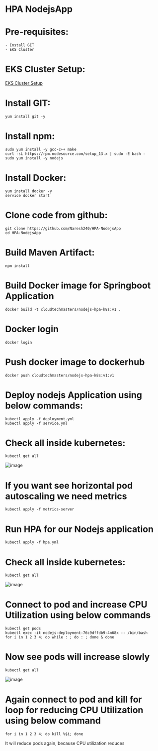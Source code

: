 # HPA NodejsApp

# Pre-requisites:
    - Install GIT
    - EKS Cluster
# EKS Cluster Setup:
  [EKS Cluster Setup](https://github.com/Naresh240/eks-cluster-setup/blob/main/README.md)
# Install GIT:
    yum install git -y
# Install npm:
    sudo yum install -y gcc-c++ make
    curl -sL https://rpm.nodesource.com/setup_13.x | sudo -E bash -
    sudo yum install -y nodejs
# Install Docker:
    yum install docker -y
    service docker start
# Clone code from github:
    git clone https://github.com/Naresh240/HPA-NodejsApp
    cd HPA-NodejsApp
# Build Maven Artifact:
    npm install
# Build Docker image for Springboot Application
    docker build -t cloudtechmasters/nodejs-hpa-k8s:v1 .
# Docker login
    docker login
# Push docker image to dockerhub
    docker push cloudtechmasters/nodejs-hpa-k8s:v1:v1
# Deploy nodejs Application using below commands:
    kubectl apply -f deployment.yml
    kubectl apply -f service.yml
# Check all inside kubernetes:
    kubectl get all
![image](https://user-images.githubusercontent.com/58024415/95016236-5610a500-066f-11eb-9779-2c538af6bbd4.png)
# If you want see horizontal pod autoscaling we need metrics
    kubectl apply -f metrics-server
# Run HPA for our Nodejs application
    kubectl apply -f hpa.yml
# Check all inside kubernetes:
    kubectl get all  
![image](https://user-images.githubusercontent.com/58024415/95016285-bc95c300-066f-11eb-92db-d7ce4ea32bde.png)
# Connect to pod and increase CPU Utilization using below commands
    kubectl get pods
    kubectl exec -it nodejs-deployment-76c9dffdb9-4m68x -- /bin/bash
    for i in 1 2 3 4; do while : ; do : ; done & done
# Now see pods will increase slowly
    kubectl get all
![image](https://user-images.githubusercontent.com/58024415/95016364-36c64780-0670-11eb-8a5a-3dfbb9c438f5.png)
# Again connect to pod and kill for loop for reducing CPU Utilization using below command
    for i in 1 2 3 4; do kill %$i; done
It will reduce pods again, because CPU utilization reduces
